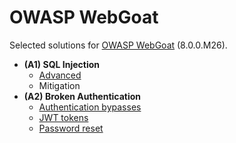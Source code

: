 # OWASP WebGoat

Selected solutions for [OWASP WebGoat](https://owasp.org/www-project-webgoat/) (8.0.0.M26).

- **(A1) SQL Injection**
    - [Advanced](01-sqli_advanced.md)
    - Mitigation
- **(A2) Broken Authentication**
    - [Authentication bypasses](02-broken-auth_bypasses.md)
    - [JWT tokens](02-broken-auth_jwt-tokens.md)
    - [Password reset](02-broken-auth_password-reset.md)